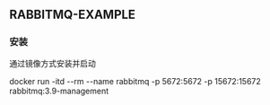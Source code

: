 ## RABBITMQ-EXAMPLE

### 安装

通过镜像方式安装并启动

docker run -itd --rm --name rabbitmq -p 5672:5672 -p 15672:15672 rabbitmq:3.9-management
